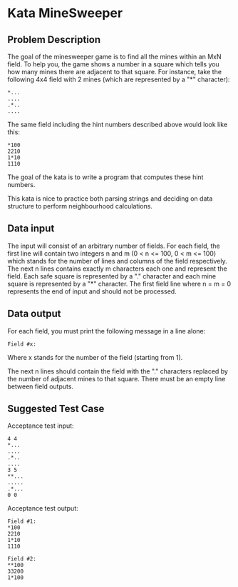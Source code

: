# Kata MineSweeper

## Problem Description

The goal of the minesweeper game is to find all the mines within an MxN field. 
To help you, the game shows a number in a square which tells you how many mines there are adjacent to that square. 
For instance, take the following 4x4 field with 2 mines (which are represented by a "*" character):

    *...
    ....
    .*..
    ....

The same field including the hint numbers described above would look like this:

    *100
    2210
    1*10
    1110

The goal of the kata is to write a program that computes these hint numbers.

This kata is nice to practice both parsing strings and deciding on data structure to perform neighbourhood calculations.


## Data input

The input will consist of an arbitrary number of fields. For each field, the first line will contain two integers n and m (0 < n <= 100, 0 < m <= 100) which stands for the number of lines and columns of the field respectively. The next n lines contains exactly m characters each one and represent the field. Each safe square is represented by a "." character and each mine square is represented by a "*" character. The first field line where n = m = 0 represents the end of input and should not be processed.


## Data output

For each field, you must print the following message in a line alone:

    Field #x:

Where x stands for the number of the field (starting from 1). 

The next n lines should contain the field with the "." characters replaced by the number of adjacent mines to that square. 
There must be an empty line between field outputs.


## Suggested Test Case

Acceptance test input:

    4 4
    *...
    ....
    .*..
    ....
    3 5
    **...
    .....
    .*...
    0 0

Acceptance test output:

    Field #1:
    *100
    2210
    1*10
    1110

    Field #2:
    **100
    33200
    1*100

